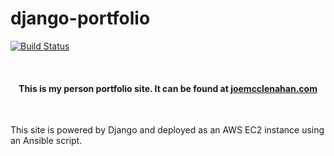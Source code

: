 # django-portfolio

[![Build Status](https://travis-ci.org/jmcclena94/django-portfolio.svg?branch=master)](https://travis-ci.org/jmcclena94/django-portfolio)

<br />

#### <center>This is my person portfolio site.  It can be found at [joemcclenahan.com](https://joemcclenahan.com "Hire Me!")</center>

<br />

This site is powered by Django and deployed as an AWS EC2 instance using an Ansible script.
